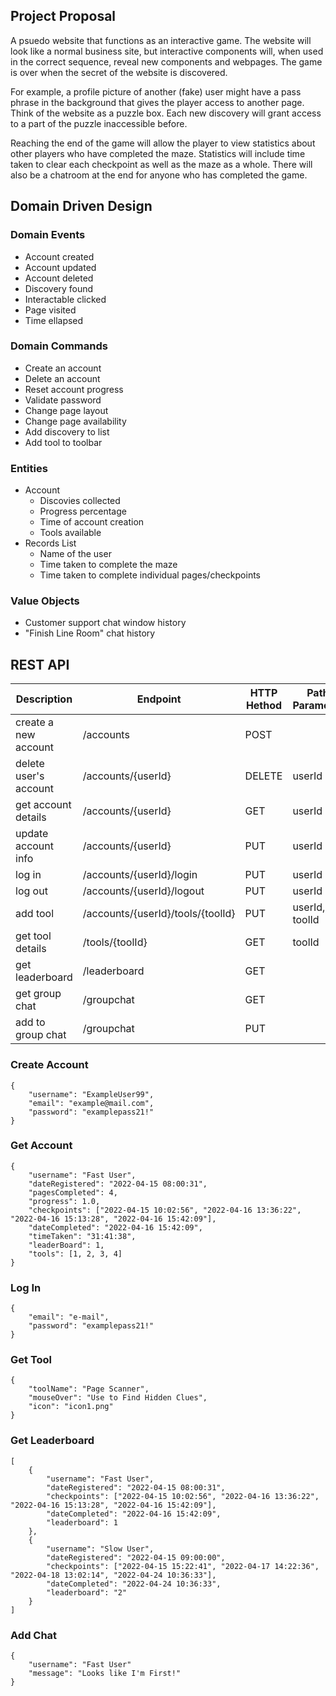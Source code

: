 ## Project Proposal

A psuedo website that functions as an interactive game. The website will look like a normal business site, but interactive components will, when used in the correct sequence, reveal new components and webpages. The game is over when the secret of the website is discovered.

For example, a profile picture of another (fake) user might have a pass phrase in the background that gives the player access to another page. Think of the website as a puzzle box. Each new discovery will grant access to a part of the puzzle inaccessible before.

Reaching the end of the game will allow the player to view statistics about other players who have completed the maze. Statistics will include time taken to clear each checkpoint as well as the maze as a whole. There will also be a chatroom at the end for anyone who has completed the game.

## Domain Driven Design
### Domain Events
* Account created
* Account updated
* Account deleted
* Discovery found
* Interactable clicked
* Page visited
* Time ellapsed
### Domain Commands
* Create an account
* Delete an account
* Reset account progress
* Validate password
* Change page layout
* Change page availability
* Add discovery to list
* Add tool to toolbar
### Entities
* Account
    * Discovies collected
    * Progress percentage
    * Time of account creation
    * Tools available
* Records List
    * Name of the user
    * Time taken to complete the maze
    * Time taken to complete individual pages/checkpoints
### Value Objects
* Customer support chat window history
* "Finish Line Room" chat history

## REST API
| Description             | Endpoint                          | HTTP Hethod | Path Parameter  | Representations |
|-------------------------|-----------------------------------|-------------|-----------------|-----------------|
| create a new account    | /accounts                         | POST        |                 | Create Account  |
| delete user's account   | /accounts/{userId}                | DELETE      | userId          |                 |
| get account details     | /accounts/{userId}                | GET         | userId          | Get Account     |
| update account info     | /accounts/{userId}                | PUT         | userId          |                 |
| log in                  | /accounts/{userId}/login          | PUT         | userId          | Log In          |
| log out                 | /accounts/{userId}/logout         | PUT         | userId          |                 |
| add tool                | /accounts/{userId}/tools/{toolId} | PUT         | userId, toolId  |                 |
| get tool details        | /tools/{toolId}                   | GET         | toolId          | Get Tool        |
| get leaderboard         | /leaderboard                      | GET         |                 | Get Leaderboard |
| get group chat          | /groupchat                        | GET         |                 |                 |
| add to group chat       | /groupchat                        | PUT         |                 | Add Chat        |

### Create Account
```
{
    "username": "ExampleUser99",
    "email": "example@mail.com",
    "password": "examplepass21!"
}
```

### Get Account
```
{
    "username": "Fast User",
    "dateRegistered": "2022-04-15 08:00:31",
    "pagesCompleted": 4,
    "progress": 1.0,
    "checkpoints": ["2022-04-15 10:02:56", "2022-04-16 13:36:22", "2022-04-16 15:13:28", "2022-04-16 15:42:09"],
    "dateCompleted": "2022-04-16 15:42:09",
    "timeTaken": "31:41:38",
    "leaderBoard": 1,
    "tools": [1, 2, 3, 4]
}
```

### Log In
```
{
    "email": "e-mail",
    "password": "examplepass21!"
}
```

### Get Tool
```
{
    "toolName": "Page Scanner",
    "mouseOver": "Use to Find Hidden Clues",
    "icon": "icon1.png"
}
```

### Get Leaderboard
```
[
    {
        "username": "Fast User",
        "dateRegistered": "2022-04-15 08:00:31",
        "checkpoints": ["2022-04-15 10:02:56", "2022-04-16 13:36:22", "2022-04-16 15:13:28", "2022-04-16 15:42:09"],
        "dateCompleted": "2022-04-16 15:42:09",
        "leaderboard": 1
    },
    {
        "username": "Slow User",
        "dateRegistered": "2022-04-15 09:00:00",
        "checkpoints": ["2022-04-15 15:22:41", "2022-04-17 14:22:36", "2022-04-18 13:02:14", "2022-04-24 10:36:33"],
        "dateCompleted": "2022-04-24 10:36:33",
        "leaderboard": "2"
    }
]
```

### Add Chat
```
{
    "username": "Fast User"
    "message": "Looks like I'm First!"
}
```